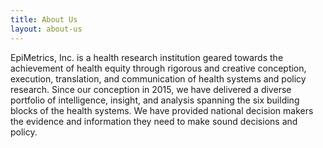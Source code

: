 ```yaml
---
title: About Us
layout: about-us
---
```

EpiMetrics, Inc. is a health research institution geared towards the achievement of health equity through rigorous and creative conception, execution, translation, and communication of health systems and policy research.
Since our conception in 2015, we have delivered a diverse portfolio of intelligence, insight, and analysis spanning the six building blocks of the health systems.
We have provided national decision makers the evidence and information they need to make sound decisions and policy.

<!-- With 30 years of experience in public health, Dr. John Q. Wong was well aware of the potential of research to contribute to reforms in the Philippine health sector. With significant increases in the Department of Health budget and the membership of the Philippine Health Insurance Corporation and with the advent of an ambitious universal health care agenda, sound research is needed more than ever to inform government decisions in the pursuit of equitable universal health care and better population health.

Together with three of his mentees from the Health Sciences Program from Ateneo de Manila University, they built an organization that became a space to nurture aspiring public health professionals and to grow local technical expertise -- all the while influencing local health policy with relevant and quality research. Later on, Dr. Wong invited a young economist to join the team.

Thus, on 29 June 2015, EpiMetrics, Inc. was registered with the Securities and Exchange Commission of the Philippines and Dr. John Wong and his team set out to make his vision of attaining equity through research. -->

